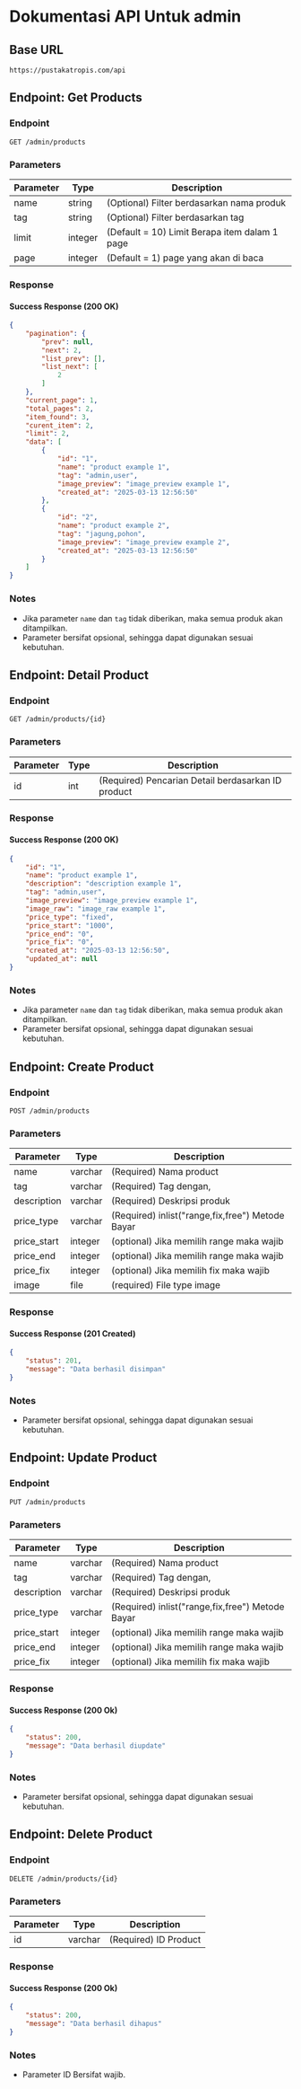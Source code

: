 # Dokumentasi API Untuk admin

## Base URL
```
https://pustakatropis.com/api
```

## Endpoint: Get Products
### Endpoint
```
GET /admin/products
```

### Parameters
| Parameter | Type   | Description                    |
|-----------|--------|--------------------------------|
| name      | string | (Optional) Filter berdasarkan nama produk |
| tag       | string | (Optional) Filter berdasarkan tag |
| limit | integer | (Default = 10) Limit Berapa item dalam 1 page|
| page | integer | (Default = 1) page yang akan di baca|

### Response
#### Success Response (200 OK)
```json
{
    "pagination": {
        "prev": null,
        "next": 2,
        "list_prev": [],
        "list_next": [
            2
        ]
    },
    "current_page": 1,
    "total_pages": 2,
    "item_found": 3,
    "curent_item": 2,
    "limit": 2,
    "data": [
        {
            "id": "1",
            "name": "product example 1",
            "tag": "admin,user",
            "image_preview": "image_preview example 1",
            "created_at": "2025-03-13 12:56:50"
        },
        {
            "id": "2",
            "name": "product example 2",
            "tag": "jagung,pohon",
            "image_preview": "image_preview example 2",
            "created_at": "2025-03-13 12:56:50"
        }
    ]
}
```

### Notes
- Jika parameter `name` dan `tag` tidak diberikan, maka semua produk akan ditampilkan.
- Parameter bersifat opsional, sehingga dapat digunakan sesuai kebutuhan.






## Endpoint: Detail Product
### Endpoint
```
GET /admin/products/{id}
```

### Parameters
| Parameter | Type   | Description                    |
|-----------|--------|--------------------------------|
| id      | int | (Required) Pencarian Detail berdasarkan ID product |

### Response
#### Success Response (200 OK)
```json
{
    "id": "1",
    "name": "product example 1",
    "description": "description example 1",
    "tag": "admin,user",
    "image_preview": "image_preview example 1",
    "image_raw": "image_raw example 1",
    "price_type": "fixed",
    "price_start": "1000",
    "price_end": "0",
    "price_fix": "0",
    "created_at": "2025-03-13 12:56:50",
    "updated_at": null
}
```

### Notes
- Jika parameter `name` dan `tag` tidak diberikan, maka semua produk akan ditampilkan.
- Parameter bersifat opsional, sehingga dapat digunakan sesuai kebutuhan.





## Endpoint: Create Product
### Endpoint
```
POST /admin/products
```

### Parameters
| Parameter | Type   | Description                    |
|-----------|--------|--------------------------------|
| name      | varchar | (Required) Nama product |
| tag      | varchar | (Required) Tag dengan, |
| description| varchar | (Required) Deskripsi produk |
| price_type| varchar | (Required) inlist("range,fix,free") Metode Bayar |
| price_start| integer | (optional) Jika memilih range maka wajib |
| price_end| integer | (optional) Jika memilih range maka wajib |
| price_fix| integer | (optional) Jika memilih fix maka wajib |
| image| file | (required) File type image |



### Response
#### Success Response (201 Created)
```json
{
    "status": 201,
    "message": "Data berhasil disimpan"
}
```

### Notes
- Parameter bersifat opsional, sehingga dapat digunakan sesuai kebutuhan.


## Endpoint: Update Product
### Endpoint
```
PUT /admin/products
```

### Parameters
| Parameter | Type   | Description                    |
|-----------|--------|--------------------------------|
| name      | varchar | (Required) Nama product |
| tag      | varchar | (Required) Tag dengan, |
| description| varchar | (Required) Deskripsi produk |
| price_type| varchar | (Required) inlist("range,fix,free") Metode Bayar |
| price_start| integer | (optional) Jika memilih range maka wajib |
| price_end| integer | (optional) Jika memilih range maka wajib |
| price_fix| integer | (optional) Jika memilih fix maka wajib |



### Response
#### Success Response (200 Ok)
```json
{
    "status": 200,
    "message": "Data berhasil diupdate"
}
```

### Notes
- Parameter bersifat opsional, sehingga dapat digunakan sesuai kebutuhan.



## Endpoint: Delete Product
### Endpoint
```
DELETE /admin/products/{id}
```

### Parameters
| Parameter | Type   | Description                    |
|-----------|--------|--------------------------------|
| id      | varchar | (Required) ID Product |




### Response
#### Success Response (200 Ok)
```json
{
    "status": 200,
    "message": "Data berhasil dihapus"
}
```

### Notes
- Parameter ID Bersifat wajib.

